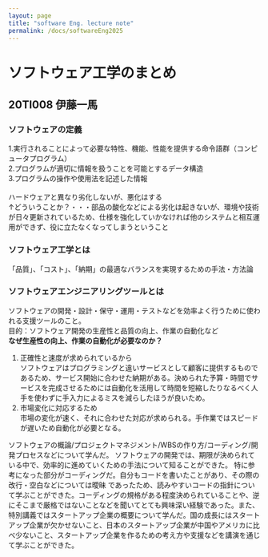 ```yaml
---
layout: page
title: "software Eng. lecture note"
permalink: /docs/softwareEng2025
---
```


# ソフトウェア工学のまとめ
## 20TI008 伊藤一馬 
### ソフトウェアの定義
1.実行されることによって必要な特性、機能、性能を提供する命令語群（コンピュータプログラム） <br>
2.プログラムが適切に情報を扱うことを可能とするデータ構造                                <br>
3.プログラムの操作や使用法を記述した情報 <br><br>
ハードウェアと異なり劣化しないが、悪化はする<br>
↑どういうことか？・・・部品の酸化などによる劣化は起きないが、環境や技術が日々更新されているため、仕様を強化していかなければ他のシステムと相互運用ができず、役に立たなくなってしまうということ<br>
### ソフトウェア工学とは
「品質」、「コスト」、「納期」の最適なバランスを実現するための手法・方法論<br>
### ソフトウェアエンジニアリングツールとは
ソフトウェアの開発・設計・保守・運用・テストなどを効率よく行うために使われる支援ツールのこと。<br>
目的：ソフトウェア開発の生産性と品質の向上、作業の自動化など<br>
**なぜ生産性の向上、作業の自動化が必要なのか？**<br>
1. 正確性と速度が求められているから<br>
    ソフトウェアはプログラミングと違いサービスとして顧客に提供するものであるため、サービス開始に合わせた納期がある。決められた予算・時間でサービスを完成させるためには自動化を活用して時間を短縮したりなるべく人手を使わずに手入力によるミスを減らしたほうが良いため。
2. 市場変化に対応するため<br>
    市場の変化が速く、それに合わせた対応が求められる。手作業ではスピードが遅いため自動化が必要となる。




ソフトウェアの概論/プロジェクトマネジメント/WBSの作り方/コーディング/開発プロセスなどについて学んだ。
ソフトウェアの開発では、期限が決められている中で、効率的に進めていくための手法について知ることができた。
特に参考になった部分がコーディングだ。自分もコードを書いたことがあり、その際の改行・空白などについては曖昧
であったため、読みやすいコードの指針について学ぶことができた。コーディングの規格がある程度決められていることや、逆にそこまで厳格ではないことなどを聞いてとても興味深い経験であった。また、特別講義ではスタートアップ企業の概要について学んだ。国の成長にはスタートアップ企業が欠かせないこと、日本のスタートアップ企業が中国やアメリカに比べ少ないこと、スタートアップ企業を作るための考え方や支援などを講演を通じて学ぶことができた。
